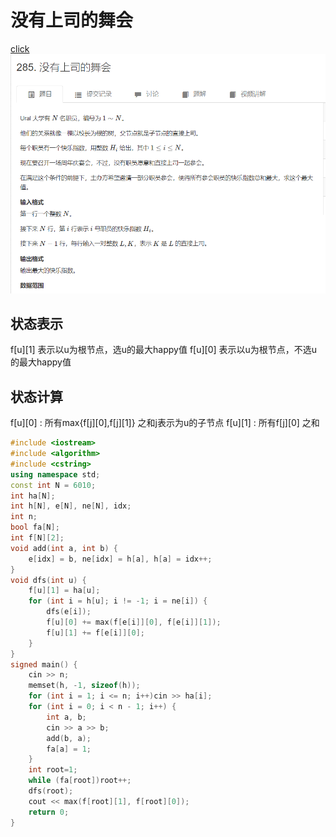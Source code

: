 # 没有上司的舞会
[click](https://www.acwing.com/problem/content/287/)
![图 2](/images/85a6a1e63f844f5abaa2b7c0ec82dc5ee2a221d6cf7557de82ef1433ab45a99e.png)  

## 状态表示
f[u][1] 表示以u为根节点，选u的最大happy值
f[u][0] 表示以u为根节点，不选u的最大happy值


## 状态计算
f[u][0] : 所有max{f[j][0],f[j][1]} 之和j表示为u的子节点
f[u][1] : 所有f[j][0] 之和
```cpp
#include <iostream>
#include <algorithm>
#include <cstring>
using namespace std;
const int N = 6010;
int ha[N];
int h[N], e[N], ne[N], idx;
int n;
bool fa[N];
int f[N][2];
void add(int a, int b) {
	e[idx] = b, ne[idx] = h[a], h[a] = idx++;
}
void dfs(int u) {
	f[u][1] = ha[u];
	for (int i = h[u]; i != -1; i = ne[i]) {
		dfs(e[i]);
		f[u][0] += max(f[e[i]][0], f[e[i]][1]);
		f[u][1] += f[e[i]][0];
	}
}
signed main() {
	cin >> n;
	memset(h, -1, sizeof(h));
	for (int i = 1; i <= n; i++)cin >> ha[i];
	for (int i = 0; i < n - 1; i++) {
		int a, b;
		cin >> a >> b;
		add(b, a);
		fa[a] = 1;
	}
	int root=1;
	while (fa[root])root++;
	dfs(root);
	cout << max(f[root][1], f[root][0]);
	return 0;
}
```